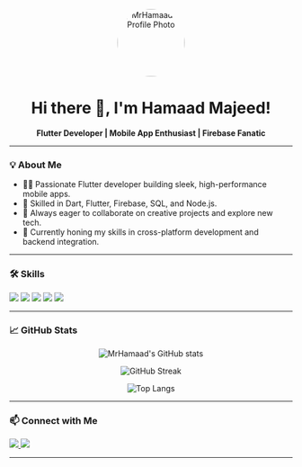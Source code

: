 <!-- GitHub Profile README for MrHamaad -->

<p align="center">
  <img src="https://avatars.githubusercontent.com/MrHamaad" width="120" style="border-radius: 50%;" alt="MrHamaad's Profile Photo" />
</p>

<h1 align="center">Hi there 👋, I'm Hamaad Majeed!</h1>

<p align="center">
  <b>Flutter Developer | Mobile App Enthusiast | Firebase Fanatic</b>
</p>

---

### 💡 About Me

- 👨‍💻 Passionate Flutter developer building sleek, high-performance mobile apps.
- 🚀 Skilled in Dart, Flutter, Firebase, SQL, and Node.js.
- 💬 Always eager to collaborate on creative projects and explore new tech.
- 🌱 Currently honing my skills in cross-platform development and backend integration.

---

### 🛠️ Skills

<p>
  <img src="https://img.shields.io/badge/Dart-0175C2?logo=dart&logoColor=white" />
  <img src="https://img.shields.io/badge/Flutter-02569B?logo=flutter&logoColor=white" />
  <img src="https://img.shields.io/badge/Firebase-FFCA28?logo=firebase&logoColor=black" />
  <img src="https://img.shields.io/badge/SQL-4479A1?logo=postgresql&logoColor=white" />
  <img src="https://img.shields.io/badge/Node.js-339933?logo=node.js&logoColor=white" />
</p>

---

### 📈 GitHub Stats

<p align="center">
  <img src="https://github-readme-stats.vercel.app/api?username=MrHamaad&show_icons=true&theme=tokyonight" alt="MrHamaad's GitHub stats" />
</p>

<p align="center">
  <img src="https://github-readme-streak-stats.herokuapp.com/?user=MrHamaad&theme=tokyonight" alt="GitHub Streak" />
</p>

<p align="center">
  <img src="https://github-readme-stats.vercel.app/api/top-langs/?username=MrHamaad&layout=compact&theme=tokyonight" alt="Top Langs" />
</p>

---

### 📫 Connect with Me

<p>
  <a href="https://www.linkedin.com/in/hamaad-majeed-06838a279?utm_source=share&utm_campaign=share_via&utm_content=profile&utm_medium=android_app" target="_blank">
    <img src="https://img.shields.io/badge/LinkedIn-blue?logo=linkedin&logoColor=white" />
  </a>
  <a href="mailto:hamaadmajeed786@gmail.com">
    <img src="https://img.shields.io/badge/Email-D14836?logo=gmail&logoColor=white" />
  </a>
</p>

---

<!--
**MrHamaad/MrHamaad** is a ✨ special ✨ repository because its `README.md` (this file) appears on your GitHub profile.
-->
